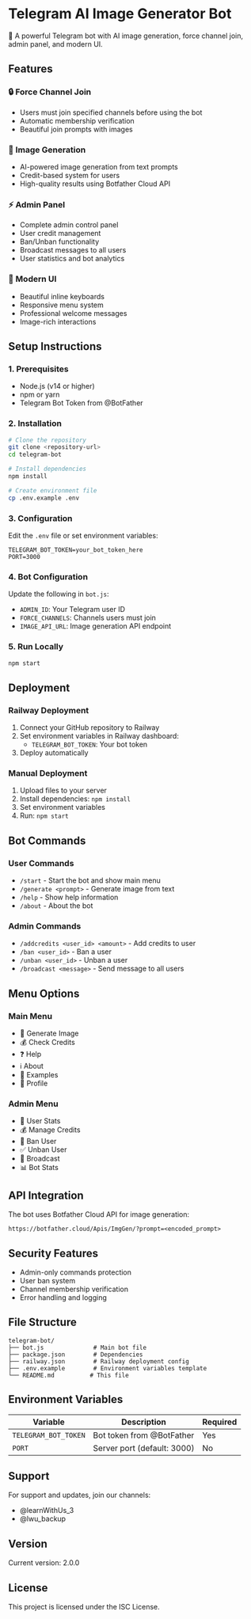 # Telegram AI Image Generator Bot

🎨 A powerful Telegram bot with AI image generation, force channel join, admin panel, and modern UI.

## Features

### 🔒 Force Channel Join
- Users must join specified channels before using the bot
- Automatic membership verification
- Beautiful join prompts with images

### 🎨 Image Generation
- AI-powered image generation from text prompts
- Credit-based system for users
- High-quality results using Botfather Cloud API

### ⚡ Admin Panel
- Complete admin control panel
- User credit management
- Ban/Unban functionality
- Broadcast messages to all users
- User statistics and bot analytics

### 🎯 Modern UI
- Beautiful inline keyboards
- Responsive menu system
- Professional welcome messages
- Image-rich interactions

## Setup Instructions

### 1. Prerequisites
- Node.js (v14 or higher)
- npm or yarn
- Telegram Bot Token from @BotFather

### 2. Installation
```bash
# Clone the repository
git clone <repository-url>
cd telegram-bot

# Install dependencies
npm install

# Create environment file
cp .env.example .env
```

### 3. Configuration
Edit the `.env` file or set environment variables:
```env
TELEGRAM_BOT_TOKEN=your_bot_token_here
PORT=3000
```

### 4. Bot Configuration
Update the following in `bot.js`:
- `ADMIN_ID`: Your Telegram user ID
- `FORCE_CHANNELS`: Channels users must join
- `IMAGE_API_URL`: Image generation API endpoint

### 5. Run Locally
```bash
npm start
```

## Deployment

### Railway Deployment
1. Connect your GitHub repository to Railway
2. Set environment variables in Railway dashboard:
   - `TELEGRAM_BOT_TOKEN`: Your bot token
3. Deploy automatically

### Manual Deployment
1. Upload files to your server
2. Install dependencies: `npm install`
3. Set environment variables
4. Run: `npm start`

## Bot Commands

### User Commands
- `/start` - Start the bot and show main menu
- `/generate <prompt>` - Generate image from text
- `/help` - Show help information
- `/about` - About the bot

### Admin Commands
- `/addcredits <user_id> <amount>` - Add credits to user
- `/ban <user_id>` - Ban a user
- `/unban <user_id>` - Unban a user
- `/broadcast <message>` - Send message to all users

## Menu Options

### Main Menu
- 🎨 Generate Image
- 💰 Check Credits
- ❓ Help
- ℹ️ About
- 📸 Examples
- 👤 Profile

### Admin Menu
- 👥 User Stats
- 💰 Manage Credits
- 🚫 Ban User
- ✅ Unban User
- 📢 Broadcast
- 📊 Bot Stats

## API Integration

The bot uses Botfather Cloud API for image generation:
```
https://botfather.cloud/Apis/ImgGen/?prompt=<encoded_prompt>
```

## Security Features

- Admin-only commands protection
- User ban system
- Channel membership verification
- Error handling and logging

## File Structure

```
telegram-bot/
├── bot.js              # Main bot file
├── package.json        # Dependencies
├── railway.json        # Railway deployment config
├── .env.example        # Environment variables template
└── README.md          # This file
```

## Environment Variables

| Variable | Description | Required |
|----------|-------------|----------|
| `TELEGRAM_BOT_TOKEN` | Bot token from @BotFather | Yes |
| `PORT` | Server port (default: 3000) | No |

## Support

For support and updates, join our channels:
- @learnWithUs_3
- @lwu_backup

## Version

Current version: 2.0.0

## License

This project is licensed under the ISC License.

